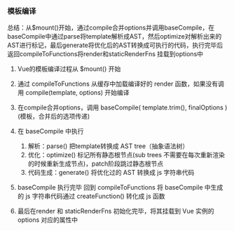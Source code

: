 ### 模板编译

总结：从$mount()开始，通过compile合并options并调用baseCompile，在baseCompile中通过parse将template解析成AST，然后optimize对解析出来的AST进行标记，最后generate将优化后的AST转换成可执行的代码，执行完毕后返回compileToFunctions将render和staticRenderFns 挂载到options中

1. Vue的模板编译过程从 $mount() 开始

2. 通过 compileToFunctions 从缓存中加载编译好的 render 函数，如果没有调用 compile(template, options) 开始编译
3.  在compile合并options，调用 baseCompile( template.trim(), finalOptions ) (模板，合并后的选项传递)
4. 在 baseCompile 中执行
   1. 解析：parse() 把template转换成 AST tree（抽象语法树）
   2. 优化：optimize() 标记所有静态根节点(sub trees 不需要在每次重新渲染的时候重新生成节点)，patch阶段跳过静态根节点
   3. 代码生成：generate() 将优化过的 AST 转换成 js 字符串代码
5. baseCompile 执行完毕 回到 compileToFunctions 将 baseCompile 中生成的 js 字符串代码通过 createFunction() 转化成 js 函数
6. 最后在render 和 staticRenderFns 初始化完毕，将其挂载到 Vue 实例的 options 对应的属性中